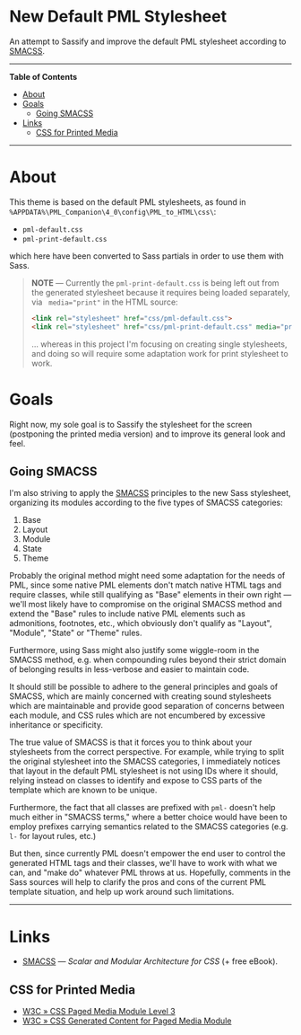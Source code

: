 # New Default PML Stylesheet

An attempt to Sassify and improve the default PML stylesheet according to [SMACSS].

-----

**Table of Contents**

<!-- MarkdownTOC autolink="true" bracket="round" autoanchor="false" lowercase="only_ascii" uri_encoding="true" levels="1,2,3" -->

- [About](#about)
- [Goals](#goals)
    - [Going SMACSS](#going-smacss)
- [Links](#links)
    - [CSS for Printed Media](#css-for-printed-media)

<!-- /MarkdownTOC -->

-----

# About

This theme is based on the default PML stylesheets, as found in `%APPDATA%\PML_Companion\4_0\config\PML_to_HTML\css\`:

- `pml-default.css`
- `pml-print-default.css`

which here have been converted to Sass partials in order to use them with Sass.

> **NOTE** — Currently the `pml-print-default.css` is being left out from the generated stylesheet because it requires being loaded separately, via ` media="print"` in the HTML source:
>
> ```html
> <link rel="stylesheet" href="css/pml-default.css">
> <link rel="stylesheet" href="css/pml-print-default.css" media="print">
> ```
>
> ... whereas in this project I'm focusing on creating single stylesheets, and doing so will require some adaptation work for print stylesheet to work.


# Goals

Right now, my sole goal is to Sassify the stylesheet for the screen (postponing the printed media version) and to improve its general look and feel.

## Going SMACSS

I'm also striving to apply the [SMACSS] principles to the new Sass stylesheet, organizing its modules according to the five types of SMACSS categories:

1. Base
2. Layout
3. Module
4. State
5. Theme

Probably the original method might need some adaptation for the needs of PML, since some native PML elements don't match native HTML tags and require classes, while still qualifying as "Base" elements in their own right — we'll most likely have to compromise on the original SMACSS method and extend the "Base" rules to include native PML elements such as admonitions, footnotes, etc., which obviously don't qualify as "Layout", "Module", "State" or "Theme" rules.

Furthermore, using Sass might also justify some wiggle-room in the SMACSS method, e.g. when compounding rules beyond their strict domain of belonging results in less-verbose and easier to maintain code.

It should still be possible to adhere to the general principles and goals of SMACSS, which are mainly concerned with creating sound stylesheets which are maintainable and provide good separation of concerns between each module, and CSS rules which are not encumbered by excessive inheritance or specificity.

The true value of SMACSS is that it forces you to think about your stylesheets from the correct perspective. For example, while trying to split the original stylesheet into the SMACSS categories, I immediately notices that layout in the default PML stylesheet is not using IDs where it should, relying instead on classes to identify and expose to CSS parts of the template which are known to be unique.

Furthermore, the fact that all classes are prefixed with `pml-` doesn't help much either in "SMACSS terms," where a better choice would have been to employ prefixes carrying semantics related to the SMACSS categories (e.g. `l-` for layout rules, etc.)

But then, since currently PML doesn't empower the end user to control the generated HTML tags and their classes, we'll have to work with what we can, and "make do" whatever PML throws at us. Hopefully, comments in the Sass sources will help to clarify the pros and cons of the current PML template situation, and help up work around such limitations.

-------------------------------------------------------------------------------

# Links

- [SMACSS] — _Scalar and Modular Architecture for CSS_ (+ free eBook).

## CSS for Printed Media

- [W3C » CSS Paged Media Module Level 3]
- [W3C » CSS Generated Content for Paged Media Module]

<!-----------------------------------------------------------------------------
                               REFERENCE LINKS
------------------------------------------------------------------------------>

<!-- CSS Refs -->

[W3C » CSS Paged Media Module Level 3]: https://www.w3.org/TR/css-page-3/
[W3C » CSS Generated Content for Paged Media Module]: https://www.w3.org/TR/css-gcpm-3/

<!-- CSS schools -->

[SMACSS]: http://smacss.com "SMACSS website + free book"

<!-- EOF -->
